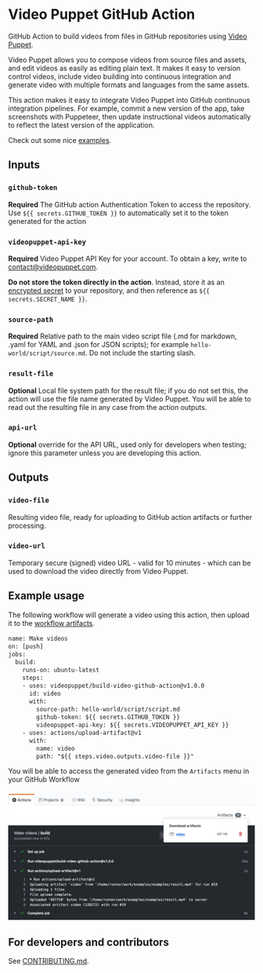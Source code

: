 # Video Puppet GitHub Action 

GitHub Action to build videos from files in GitHub repositories using [Video Puppet](https://www.videopuppet.com). 

Video Puppet allows you to compose videos from source files and assets, and edit videos as easily as editing plain text. It makes it easy to version control videos, include video building into continuous integration and generate video with multiple formats and languages from the same assets.

This action makes it easy to integrate Video Puppet into GitHub continuous integration pipelines. For example, commit a new version of the app, take screenshots with Puppeteer, then update instructional videos automatically to reflect the latest version of the application.

Check out some nice [examples](https://github.com/videopuppet/examples).

## Inputs

### `github-token`

**Required** The GitHub action Authentication Token to access the repository. Use `${{ secrets.GITHUB_TOKEN }}` to automatically set it to the token generated for the action

### `videopuppet-api-key`
   
**Required** Video Puppet API Key for your account. To obtain a key, write to <contact@videopuppet.com>. 

**Do not store the token directly in the action**. Instead, store it as an [encrypted secret](https://help.github.com/en/actions/automating-your-workflow-with-github-actions/creating-and-using-encrypted-secrets) to your repository, and then reference as `${{ secrets.SECRET_NAME }}`.

### `source-path`

**Required** Relative path to the main video script file (.md for markdown, .yaml for YAML and .json for JSON scripts); for example `hello-world/script/source.md`. Do not include the starting slash.

### `result-file`

**Optional** Local file system path for the result file; if you do not set this, the action will use the file name generated by Video Puppet. You will be able to read out the resulting file in any case from the action outputs.

### `api-url`

**Optional** override for the API URL, used only for developers when testing; ignore this parameter unless you are developing this action.

## Outputs

### `video-file`

Resulting video file, ready for uploading to GitHub action artifacts or further processing.

### `video-url`

Temporary secure (signed) video URL - valid for 10 minutes - which can be used to download the video directly from Video Puppet. 

## Example usage

The following workflow will generate a video using this action, then upload it to the [workflow artifacts](https://help.github.com/en/actions/automating-your-workflow-with-github-actions/persisting-workflow-data-using-artifacts).

```
name: Make videos
on: [push]
jobs:
  build:
    runs-on: ubuntu-latest
    steps:
    - uses: videopuppet/build-video-github-action@v1.0.0
      id: video
      with:
        source-path: hello-world/script/script.md
        github-token: ${{ secrets.GITHUB_TOKEN }}
        videopuppet-api-key: ${{ secrets.VIDEOPUPPET_API_KEY }}
    - uses: actions/upload-artifact@v1
      with:
        name: video
        path: "${{ steps.video.outputs.video-file }}"
```

You will be able to access the generated video from the `Artifacts` menu in your GitHub Workflow

![](images/artifact.png)

## For developers and contributors

See [CONTRIBUTING.md](CONTRIBUTING.md).
